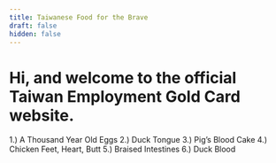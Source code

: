 ```yaml
---
title: Taiwanese Food for the Brave
draft: false
hidden: false
---
```


# Hi, and welcome to the official Taiwan Employment Gold Card website.

1.) A Thousand Year Old Eggs
2.) Duck Tongue
3.) Pig’s Blood Cake
4.) Chicken Feet, Heart, Butt
5.) Braised Intestines
6.) Duck Blood
